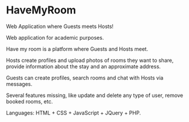 # HaveMyRoom
Web Application where Guests meets Hosts!

Web application for academic purposes.

Have my room is a platform where Guests and Hosts meet. 

Hosts create profiles and upload photos of rooms they want to share, provide information about the stay and an approximate address.

Guests can create profiles, search rooms and chat with Hosts via messages.

Several features missing, like update and delete any type of user, remove booked rooms, etc.

Languages: HTML + CSS + JavaScript + JQuery + PHP.
